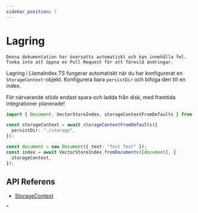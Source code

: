 ```yaml
---
sidebar_position: 7
---
```


# Lagring

`Denna dokumentation har översatts automatiskt och kan innehålla fel. Tveka inte att öppna en Pull Request för att föreslå ändringar.`

Lagring i LlamaIndex.TS fungerar automatiskt när du har konfigurerat en `StorageContext`-objekt. Konfigurera bara `persistDir` och bifoga den till en index.

För närvarande stöds endast spara och ladda från disk, med framtida integrationer planerade!

```typescript
import { Document, VectorStoreIndex, storageContextFromDefaults } from "./src";

const storageContext = await storageContextFromDefaults({
  persistDir: "./storage",
});

const document = new Document({ text: "Test Text" });
const index = await VectorStoreIndex.fromDocuments([document], {
  storageContext,
});
```

## API Referens

- [StorageContext](../../api/interfaces/StorageContext.md)

"
